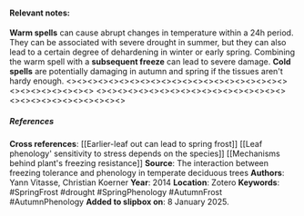 #### **Relevant notes**:
**Warm spells** can cause abrupt changes in temperature within a 24h period. They can be associated with severe drought in summer, but they can also lead to a certain degree of dehardening in winter or early spring. Combining the warm spell with a **subsequent freeze** can lead to severe damage. **Cold spells** are potentially damaging in autumn and spring if the tissues aren't hardy enough.
<><><><><><><><><><><><><><><><><><><><><><><><><><><><><>
<><><><><><><><><><><><><><><><><><><><><><><><><><><><><>
##### References
**Cross references**: 
[[Earlier-leaf out can lead to spring frost]]
[[Leaf phenology' sensitivity to stress depends on the species]]
[[Mechanisms behind plant's freezing resistance]]
**Source**: The interaction between freezing tolerance and phenology in temperate deciduous trees
**Authors**: Yann Vitasse, Christian Koerner
**Year**: 2014
**Location**: Zotero
**Keywords**: #SpringFrost #drought #SpringPhenology #AutumnFrost #AutumnPhenology 
**Added to slipbox on**: 8 January 2025. 
